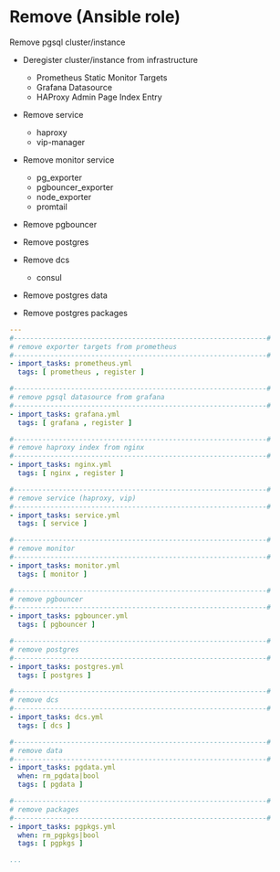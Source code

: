 # Remove (Ansible role)

Remove pgsql cluster/instance

* Deregister cluster/instance from infrastructure
  * Prometheus Static Monitor Targets
  * Grafana Datasource
  * HAProxy Admin Page Index Entry 

* Remove service
  * haproxy
  * vip-manager

* Remove monitor service
  * pg_exporter
  * pgbouncer_exporter
  * node_exporter
  * promtail

* Remove pgbouncer
* Remove postgres
* Remove dcs
  * consul

* Remove postgres data 
* Remove postgres packages


```yaml
---
#--------------------------------------------------------------#
# remove exporter targets from prometheus
#--------------------------------------------------------------#
- import_tasks: prometheus.yml
  tags: [ prometheus , register ]

#--------------------------------------------------------------#
# remove pgsql datasource from grafana
#--------------------------------------------------------------#
- import_tasks: grafana.yml
  tags: [ grafana , register ]

#--------------------------------------------------------------#
# remove haproxy index from nginx
#--------------------------------------------------------------#
- import_tasks: nginx.yml
  tags: [ nginx , register ]

#--------------------------------------------------------------#
# remove service (haproxy, vip)
#--------------------------------------------------------------#
- import_tasks: service.yml
  tags: [ service ]

#--------------------------------------------------------------#
# remove monitor
#--------------------------------------------------------------#
- import_tasks: monitor.yml
  tags: [ monitor ]

#--------------------------------------------------------------#
# remove pgbouncer
#--------------------------------------------------------------#
- import_tasks: pgbouncer.yml
  tags: [ pgbouncer ]

#--------------------------------------------------------------#
# remove postgres
#--------------------------------------------------------------#
- import_tasks: postgres.yml
  tags: [ postgres ]

#--------------------------------------------------------------#
# remove dcs
#--------------------------------------------------------------#
- import_tasks: dcs.yml
  tags: [ dcs ]

#--------------------------------------------------------------#
# remove data
#--------------------------------------------------------------#
- import_tasks: pgdata.yml
  when: rm_pgdata|bool
  tags: [ pgdata ]

#--------------------------------------------------------------#
# remove packages
#--------------------------------------------------------------#
- import_tasks: pgpkgs.yml
  when: rm_pgpkgs|bool
  tags: [ pgpkgs ]

...
```